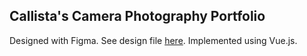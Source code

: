 ## Callista's Camera Photography Portfolio

Designed with Figma. See design file [here](https://www.figma.com/design/wA2nBMeuk8EgjU4iyBQR4L/Desktop?node-id=0-1&m=dev&t=GQuYEbIJsuLiKt2F-1).
Implemented using Vue.js.

